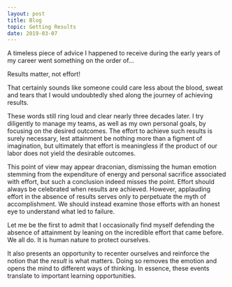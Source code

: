```yaml
---
layout: post
title: Blog
topic: Getting Results
date: 2019-03-07
---
```

<div class="content" markdown="1">

A timeless piece of advice I happened to receive during the early years of my career went something on the order of...

<p class="is-size-3 has-text-centered">
    Results matter, not effort!
</p>

That certainly sounds like someone could care less about the blood, sweat and tears that I would undoubtedly shed along the journey of achieving results.

These words still ring loud and clear nearly three decades later. I try diligently to manage my teams, as well as my own personal goals, by focusing on the desired outcomes. The effort to achieve such results is surely necessary, lest attainment be nothing more than a figment of imagination, but ultimately that effort is meaningless if the product of our labor does not yield the desirable outcomes.

This point of view may appear draconian, dismissing the human emotion stemming from the expenditure of energy and personal sacrifice associated with effort, but such a conclusion indeed misses the point. Effort should always be celebrated when results are achieved. However, applauding effort in the absence of results serves only to perpetuate the myth of accomplishment. We should instead examine those efforts with an honest eye to understand what led to failure.

Let me be the first to admit that I occasionally find myself defending the absence of attainment by leaning on the incredible effort that came before. We all do. It is human nature to protect ourselves.

It also presents an opportunity to recenter ourselves and reinforce the notion that the _result_ is what matters. Doing so removes the emotion and opens the mind to different ways of thinking. In essence, these events translate to important learning opportunities.

</div>
